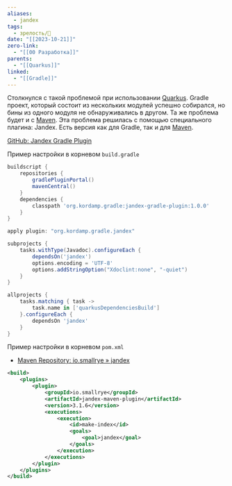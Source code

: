 ```yaml
---
aliases:
  - jandex
tags:
  - зрелость/🌱
date: "[[2023-10-21]]"
zero-link:
  - "[[00 Разработка]]"
parents:
  - "[[Quarkus]]"
linked:
  - "[[Gradle]]"
---
```

Столкнулся с такой проблемой при использовании [Quarkus](Quarkus.md). Gradle проект, который состоит из нескольких модулей успешно собирался, но бины из одного модуля не обнаруживались в другом. Та же проблема будет и с [Maven](Maven.md). Эта проблема решилась с помощью специального плагина: Jandex. Есть версия как для Gradle, так и для [Maven](Maven.md).

[GitHub: Jandex Gradle Plugin](https://github.com/kordamp/jandex-gradle-plugin)

Пример настройки в корневом `build.gradle`

```gradle
buildscript {  
    repositories {  
        gradlePluginPortal()  
        mavenCentral()  
    }  
    dependencies {  
        classpath 'org.kordamp.gradle:jandex-gradle-plugin:1.0.0'
    }  
}

apply plugin: "org.kordamp.gradle.jandex"

subprojects {
	tasks.withType(Javadoc).configureEach {  
	    dependsOn('jandex')  
	    options.encoding = 'UTF-8'  
	    options.addStringOption("Xdoclint:none", "-quiet")  
	}
}

allprojects {
	tasks.matching { task ->  
	    task.name in ['quarkusDependenciesBuild']  
	}.configureEach {  
	    dependsOn 'jandex'  
	}
}
```

Пример настройки в корневом `pom.xml`

- [Maven Repository: io.smallrye » jandex](https://mvnrepository.com/artifact/io.smallrye/jandex)

```xml
<build>
	<plugins>
	    <plugin>
		    <groupId>io.smallrye</groupId>
		    <artifactId>jandex-maven-plugin</artifactId>
		    <version>3.1.6</version>
		    <executions>
			    <execution>
				    <id>make-index</id>
		            <goals>
			            <goal>jandex</goal>
		            </goals>
	            </execution>
	        </executions>
	    </plugin>
	</plugins>
</build>
```